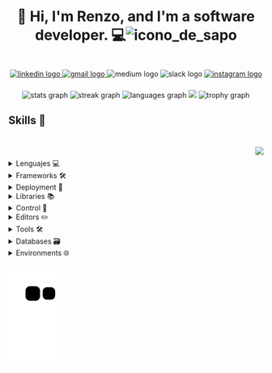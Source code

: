 <h1 align="center">👋 Hi, I'm Renzo, and I'm a software developer. 💻<img
            src="https://encrypted-tbn0.gstatic.com/images?q=tbn:ANd9GcQMcS0K8idNvrOKgP5sH-_q4BKi3lkCyVSeag&usqp=CAU"
            alt="icono_de_sapo" style="width:20px;height:20px;"> </h1>

###

<br clear="both">

<div align="center">
  <a href="www.linkedin.com/in/renzo-yaques-253-456-b36" target="_blank">
    <img src="https://img.shields.io/static/v1?message=LinkedIn&logo=linkedin&label=&color=0077B5&logoColor=white&labelColor=&style=for-the-badge" height="35" alt="linkedin logo"  />
  </a>
  <a href="renzoyaques@gmail.com" target="_blank">
    <img src="https://img.shields.io/static/v1?message=Gmail&logo=gmail&label=&color=D14836&logoColor=white&labelColor=&style=for-the-badge" height="35" alt="gmail logo"  />
  </a>
  <img src="https://img.shields.io/static/v1?message=Medium&logo=medium&label=&color=12100E&logoColor=white&labelColor=&style=for-the-badge" height="35" alt="medium logo"  />
  <img src="https://img.shields.io/static/v1?message=Slack&logo=slack&label=&color=4A154B&logoColor=white&labelColor=&style=for-the-badge" height="35" alt="slack logo"  />
  <a href="https://www.instagram.com/_sapardo/" target="_blank">
    <img src="https://img.shields.io/static/v1?message=Instagram&logo=instagram&label=&color=E4405F&logoColor=white&labelColor=&style=for-the-badge" height="35" alt="instagram logo"  />
  </a>
</div>

###

<div align="center">
  <img src="https://github-readme-stats.vercel.app/api?username=Sapitorico&hide_title=false&hide_rank=true&show_icons=true&include_all_commits=true&count_private=true&disable_animations=false&theme=monokai&locale=en&hide_border=true" height="170" alt="stats graph"  />
  <img src="https://streak-stats.demolab.com?user=Sapitorico&locale=en&mode=daily&theme=monokai&hide_border=true&border_radius=8" height="170" alt="streak graph"  />
  <img src="https://github-readme-stats.vercel.app/api/top-langs?username=Sapitorico&locale=en&hide_title=false&layout=compact&card_width=320&langs_count=8&theme=monokai&hide_border=true" height="170" alt="languages graph"  />
  <img height="180em" src="https://github-profile-summary-cards.vercel.app/api/cards/profile-details?username=Sapitorico&layout=compact&langs_count=7&theme=monokai" />
  <img src="https://github-profile-trophy.vercel.app?username=Sapitorico&theme=monokai&no-frame=true&no-bg=true&row=1" height="150" alt="trophy graph"  />
</div>

<h2>Skills 💼</h2>

###

<br clear="both">

<img align="right" height="150" src="https://user-images.githubusercontent.com/105575956/198360498-3e32cd6c-8c3f-4b38-be27-b696378140b6.gif"  />

###

<details>
<summary>Lenguajes 💻</summary>
            
&nbsp;

<div align="left">
  <img src="https://skillicons.dev/icons?i=js" height="30" alt="JavaScript logo" />
  <img width="12" />
  <img src="https://skillicons.dev/icons?i=ts" height="30" alt="TypeScript logo" />
  <img width="12" />
  <img src="https://skillicons.dev/icons?i=py" height="30" alt="Python logo" />
  <img width="12" />
  <img src="https://skillicons.dev/icons?i=bash" height="30" alt="Bash logo" />
  <img width="12" />
  <img src="https://skillicons.dev/icons?i=c" height="30" alt="C logo" />
  <img width="12" />
  <img src="https://skillicons.dev/icons?i=html" height="30" alt="HTML5 logo" />
  <img width="12" />
  <img src="https://skillicons.dev/icons?i=css" height="30" alt="CSS3 logo" />
</div>
</details>

<details>
<summary>Frameworks 🛠️</summary>

&nbsp;

<div align="left">
  <img src="https://skillicons.dev/icons?i=flask" height="30" alt="Flask logo" />
  <img width="12" />
  <img src="https://skillicons.dev/icons?i=nextjs" height="30" alt="Next.js logo" />
  <img width="12" />
  <img src="https://skillicons.dev/icons?i=nodejs" height="30" alt="Node.js logo" />
  <img width="12" />
  <img src="https://skillicons.dev/icons?i=nestjs" height="30" alt="nestjs logo"  />
  <img width="12" />
  <img src="https://skillicons.dev/icons?i=electron" height="30" alt="electron logo"  />
  <img width="12" />
  <img src="https://skillicons.dev/icons?i=tailwind" height="30" alt="tailwindcss logo"  />
</div>
</details>

<details>
<summary>Deployment 🚀</summary>

&nbsp;
            
<div align="left">
  <img src="https://skillicons.dev/icons?i=aws" height="30" alt="Amazon Web Services logo" />
  <img width="12" />
  <img src="https://skillicons.dev/icons?i=docker" height="30" alt="Docker logo" />
  <img width="12" />
  <img src="https://skillicons.dev/icons?i=vercel" height="30" alt="Vercel logo" />
</div>
</details>

<details>
<summary>Libraries 📚</summary>

&nbsp;
            
<div align="left">
  <img src="https://skillicons.dev/icons?i=react" height="30" alt="React logo" />
  <img width="12" />
  <img src="https://skillicons.dev/icons?i=opencv" height="30" alt="OpenCV logo" />
  <img width="12" />
  <img src="https://skillicons.dev/icons?i=pytorch" height="30" alt="PyTorch logo" />
  <img width="12" />
  <img src="https://skillicons.dev/icons?i=tensorflow" height="30" alt="TensorFlow logo" />
  <img width="12" />
  <img src="https://cdn.simpleicons.org/pytest/0A9EDC" height="30" alt="pytest logo"  />
</div>
</details>

<details>
<summary>Control 🔧</summary>

&nbsp;
            
<div align="left">
  <img src="https://skillicons.dev/icons?i=git" height="30" alt="Git logo" />
  <img width="12" />
  <img src="https://skillicons.dev/icons?i=github" height="30" alt="GitHub logo" />
</div>
</details>

<details>
<summary>Editors ✏️</summary>

&nbsp;

<div align="left">
  <img src="https://skillicons.dev/icons?i=vscode" height="30" alt="VS Code logo" />
  <img width="12" />
  <img src="https://skillicons.dev/icons?i=vim" height="30" alt="Vim logo" />
  <img width="12" />
  <img src="https://skillicons.dev/icons?i=md" height="30" alt="markdown logo"  />
</div>
</details>

<details>
<summary>Tools 🛠️</summary>

&nbsp;

<div align="left">
  <img src="https://skillicons.dev/icons?i=kafka" height="30" alt="Apache Kafka logo" />
  <img width="12" />
  <img src="https://skillicons.dev/icons?i=postman" height="30" alt="Postman logo" />
  <img width="12" />
  <img src="https://skillicons.dev/icons?i=figma" height="30" alt="figma logo"  />
</div>
</details>

<details>
<summary>Databases 🗃️</summary>

&nbsp;

<div align="left">
  <img src="https://skillicons.dev/icons?i=mongodb" height="30" alt="MongoDB logo" />
  <img width="12" />
  <img src="https://skillicons.dev/icons?i=mysql" height="30" alt="MySQL logo" />
  <img width="12" />
  <img src="https://skillicons.dev/icons?i=redis" height="30" alt="Redis logo" />
</div>
</details>

<details>
<summary>Environments 🌐</summary>

&nbsp;

<div align="left">
  <img src="https://skillicons.dev/icons?i=linux" height="30" alt="Linux logo" />
  <img width="12" />
  <img src="https://cdn.simpleicons.org/ubuntu/E95420" height="30" alt="Ubuntu logo" />
</div>
</details>

###

![Snake animation](https://raw.githubusercontent.com/Sapitorico/Sapitorico/b6e1c169d533bfe72640b2603eee6e3f9320241c/github-contribution-grid-snake.svg)

###
